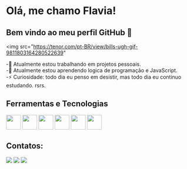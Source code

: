 # Olá, me chamo Flavia! 
## Bem vindo ao meu perfil GitHub 👋

<img src="https://tenor.com/pt-BR/view/bills-ugh-gif-9811803164280522639"

-🔭 Atualmente estou trabalhando em projetos pessoais. <br>
-🌱 Atualmente estou aprendendo logica de programação e JavaScript.  <br>
-⚡ Curiosidade: todo dia eu penso em desistir, mas todo dia eu continuo estudando. rsrs. <br>

## Ferramentas e Tecnologias


<img src="https://cdn.jsdelivr.net/gh/devicons/devicon@latest/icons/figma/figma-original.svg" width="40" height="40"/>
<img loading="lazy" src="https://cdn.jsdelivr.net/gh/devicons/devicon/icons/git/git-original.svg" width="40" height="40"/>
<img src="https://cdn.jsdelivr.net/gh/devicons/devicon@latest/icons/github/github-original-wordmark.svg" width="40" height="40"/>
<img src="https://cdn.jsdelivr.net/gh/devicons/devicon@latest/icons/html5/html5-original-wordmark.svg" width="40" height="40"/>
<img src="https://cdn.jsdelivr.net/gh/devicons/devicon@latest/icons/css3/css3-original-wordmark.svg" width="40" height="40"/>     
<img src="https://cdn.jsdelivr.net/gh/devicons/devicon@latest/icons/javascript/javascript-original.svg" width="40" height="40"/>
          
          
          

## Contatos:

<div>
<a href="https://instagram.com/flaviaxfds" target="_blank"><img loading="lazy" src="https://img.shields.io/badge/-Instagram-%23E4405F?style=for-the-badge&logo=instagram&logoColor=white" target="_blank"></a>
<a href = "mailto:flaviadesenvolvedorauiux@gmail.com"><img loading="lazy" src="https://img.shields.io/badge/Gmail-D14836?style=for-the-badge&logo=gmail&logoColor=white" target="_blank"></a>
<a href="https://www.linkedin.com/in/flavia-fernandes-b6400b2b3/" target="_blank"><img loading="lazy" src="https://img.shields.io/badge/-LinkedIn-%230077B5?style=for-the-badge&logo=linkedin&logoColor=white" target="_blank"></a>   
</div>
